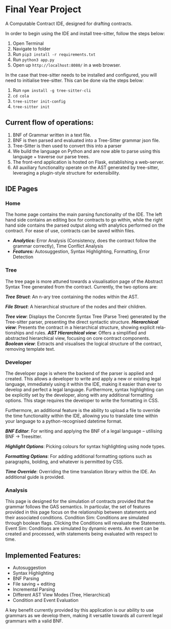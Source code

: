 # Final Year Project

A Computable Contract IDE, designed for drafting contracts.

In order to begin using the IDE and install tree-sitter, follow the steps below:

1. Open Terminal
2. Navigate to folder
3. Run `pip3 install -r requirements.txt`
4. Run `python3 app.py`
5. Open up `http://localhost:8080/` in a web browser.

In the case that tree-sitter needs to be installed and configured, you will need to initialise tree-sitter.
This can be done via the steps below:

1. Run `npm install -g tree-sitter-cli`
2. `cd cola`
3. `tree-sitter init-config`
4. `tree-sitter init`

## Current flow of operations:

1. BNF of Grammar written in a text file.
2. BNF is then parsed and evaluated into a Tree-Sitter grammar json file.
3. Tree-Sitter is then used to convert this into a parser
4. We build the language on Python and are now able to parse using this language + traverse our parse trees.
5. The front-end application is hosted on Flask, establishing a web-server.
6. All auxiliary functionality operate on the AST generated by tree-sitter, leveraging a plugin-style structure for extensibility.

## IDE Pages

### Home
The home page contains the main parsing functionality of the IDE. The left hand side contains an editing box for contracts to go within, while the right hand side contains the parsed output along with analytics performed on the contract. For ease of use, contracts can be saved within files.

- ***Analytics:*** Error Analysis (Consistency, does the contract follow the grammar correctly), Time Conflict Analysis
- ***Features:*** Autosuggestion, Syntax Highlighting, Formatting, Error Detection

### Tree
The tree page is more attuned towards a visualisation page of the Abstract Syntax Tree generated from the contract. Currently, the two options are:

***Tree Struct***: An n-ary tree containing the nodes within the AST.

***File Struct***: A hierarchical structure of the nodes and their children.

***Tree view***: Displays the Concrete Syntax Tree (Parse Tree) generated by the Tree-sitter
parser, presenting the direct syntactic structure.
***Hierarchical view***: Presents the contract in a hierarchical structure, showing explicit rela-
tionships and rules.
***AST Hierarchical view***: Offers a simplified and abstracted hierarchical view, focusing on core
contract components.
***Boolean view***: Extracts and visualises the logical structure of the contract, removing template
text.

### Developer
The developer page is where the backend of the parser is applied and created. This allows a developer to write and apply a new or existing legal language, immediately using it within the IDE, making it easier than ever to develop and perfect a legal language. Furthermore, syntax highlighting can be explicitly set by the developer, along with any additional formatting options. This stage requires the developer to write the formatting in CSS.

Furthermore, an additional feature is the ability to upload a file to override the time functionality within the IDE, allowing you to translate time within your language to a python-recognised datetime format.

***BNF Editor***: For writing and applying the BNF of a legal language – utilising BNF -> Treesitter.

***Highlight Options***: Picking colours for syntax highlighting using node types.

***Formatting Options***: For adding additional formatting options such as paragraphs, bolding, and whatever is permitted by CSS.

***Time Override***: Overriding the time translation library within the IDE. An additional guide is provided.


### Analysis

This page is designed for the simulation of contracts provided that the grammar follows the GAS semantics. In particular, the set of features provided in this page focus on the relationship between statements and their associated conditions.
Condition Sim: Conditions are simulated through boolean flags. Clicking the Conditions will revaluate the Statements.
Event Sim: Conditions are simulated by dynamic events. An event can be created and processed, with statements being evaluated with respect to time.

<!-- 
### Output

In cases where a contract will have to be signed and printed on paper, the output page provides just that. A user can output the contract into custom designed templates, bringing the contract into reality to be signed and acknowledged. -->

## Implemented Features:

- Autosuggestion
- Syntax Highlighting
- BNF Parsing
- File saving + editing
- Incremental Parsing
- Different AST View Modes (Tree, Hierarchical)
- Condition and Event Evaluation


A key benefit currently provided by this application is our ability to use grammars as we develop them, making it versatile towards all current legal grammars with a valid BNF.